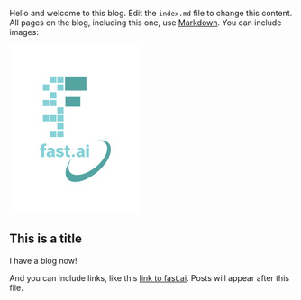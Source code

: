Hello and welcome to this blog. Edit the `index.md` file to change this content. All pages on the blog, including this one, use [Markdown](https://guides.github.com/features/mastering-markdown/). You can include images:

![Image of fast.ai logo](images/logo.png)

## This is a title

I have a blog now!

And you can include links, like this [link to fast.ai](https://www.fast.ai). Posts will appear after this file. 
